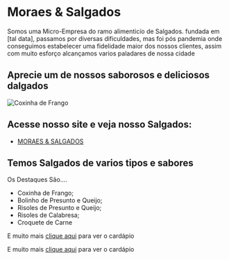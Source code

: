 # Moraes & Salgados

Somos uma Micro-Empresa do ramo alimenticío de Salgados. fundada em [tal data], passamos por diversas dificuldades, mas foi pós pandemia onde conseguimos estabelecer uma fidelidade maior dos nossos clientes, assim com muito esforço alcançamos varios paladares de nossa cidade


## Aprecie um de nossos saborosos e deliciosos dalgados

![Coxinha de Frango](https://i.ibb.co/PMdhgbK/COXINHA.jpg)

## Acesse nosso site e veja nosso Salgados:
- [MORAES & SALGADOS](https://jonatasilva05.github.io/MORAES-SALGADOS-V1/)

## Temos Salgados de varios tipos e sabores 
Os Destaques São....

- Coxinha de Frango;
- Bolinho de Presunto e Queijo;
- Risoles de Presunto e Queijo;
- Risoles de Calabresa;
- Croquete de Carne

E muito mais [clique aqui](https://jonatasilva05.github.io/MORAES-SALGADOS-V1/) para ver o cardápio

E muito mais [clique aqui](https://jonatasilva05.github.io/MORAES-SALGADOS-V1/) para ver o cardápio
